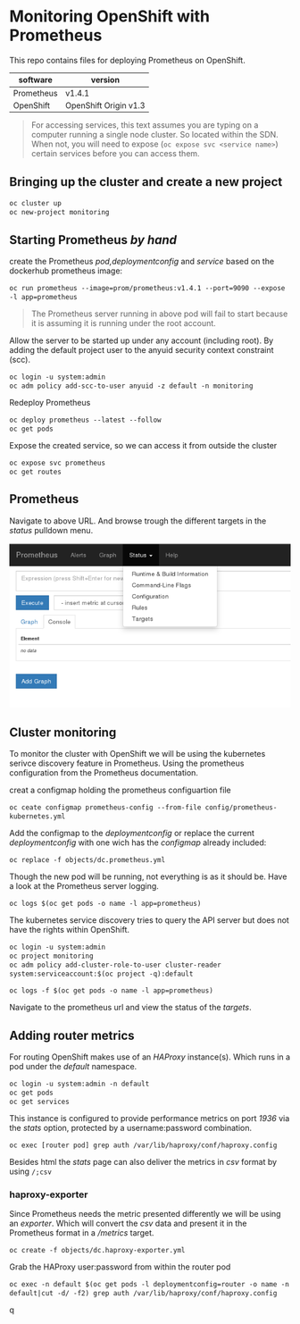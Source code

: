 # Monitoring OpenShift with Prometheus

This repo contains files for deploying Prometheus on OpenShift.

| software        | version                  |
|-----------------|--------------------------|
|Prometheus       | v1.4.1                   |
|OpenShift        | OpenShift Origin v1.3    |

> For accessing services, this text assumes you are typing on a computer running a single node cluster.
> So located within the SDN.
> When not, you will need to expose (`oc expose svc <service name>`) certain services before you can access them.

## Bringing up the cluster and create a new project

```code
oc cluster up
oc new-project monitoring
```

## Starting Prometheus  *by hand*

create the Prometheus *pod,deploymentconfig* and *service* based on the dockerhub prometheus image:

```code
oc run prometheus --image=prom/prometheus:v1.4.1 --port=9090 --expose -l app=prometheus
```

> The Prometheus server running in above pod will fail to start because it is assuming it is running under the root account.

Allow the server to be started up under any account (including root).
By adding the default project user to the anyuid security context constraint (scc).

```code
oc login -u system:admin
oc adm policy add-scc-to-user anyuid -z default -n monitoring
```

Redeploy Prometheus

```code
oc deploy prometheus --latest --follow
oc get pods
``` 

Expose the created service, so we can access it from outside the cluster

```code
oc expose svc prometheus
oc get routes
```

## Prometheus

Navigate to above URL.
And browse trough the different targets in the *status* pulldown menu.

![Prometheus Screenshot](/images/prometheus-screenshot-1.png)

## Cluster monitoring

To monitor the cluster with OpenShift we will be using the kubernetes serivce discovery feature in Prometheus.
Using the prometheus configuration from the Prometheus documentation.

creat a configmap holding the prometheus configuartion file

```code
oc ceate configmap prometheus-config --from-file config/prometheus-kubernetes.yml
```

Add the configmap to the *deploymentconfig* or replace the current *deploymentconfig* with one wich has the *configmap* already included:

```code
oc replace -f objects/dc.prometheus.yml
```

Though the new pod will be running, not everything is as it should be. Have a look at the Prometheus server logging.

```code
oc logs $(oc get pods -o name -l app=prometheus)
```

The kubernetes service discovery tries to query the API server but does not have the rights within OpenShift.

```code
oc login -u system:admin
oc project monitoring
oc adm policy add-cluster-role-to-user cluster-reader system:serviceaccount:$(oc project -q):default
```

```code
oc logs -f $(oc get pods -o name -l app=prometheus)
```

Navigate to the prometheus url and view the status of the *targets*.

## Adding router metrics

For routing OpenShift makes use of an *HAProxy* instance(s).
Which runs in a pod under the *default* namespace.

```code
oc login -u system:admin -n default
oc get pods
oc get services
```

This instance is configured to provide performance metrics on port *1936* via the *stats* option, protected by a username:password combination.

```code
oc exec [router pod] grep auth /var/lib/haproxy/conf/haproxy.config
```

Besides html the *stats* page can also deliver the metrics in *csv* format by using `/;csv`

### haproxy-exporter

Since Prometheus needs the metric presented differently we will be using an *exporter*. Which will convert the *csv* data and present it in the Prometheus format in a */metrics* target.

```code
oc create -f objects/dc.haproxy-exporter.yml
```

Grab the HAProxy user:password from within the router pod

```code
oc exec -n default $(oc get pods -l deploymentconfig=router -o name -n default|cut -d/ -f2) grep auth /var/lib/haproxy/conf/haproxy.config
```
q
